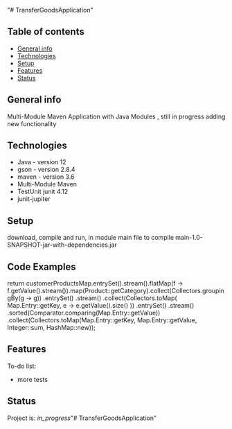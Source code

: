 "# TransferGoodsApplication" 
## Table of contents
* [General info](#general-info)
* [Technologies](#technologies)
* [Setup](#setup)
* [Features](#features)
* [Status](#status)

## General info
Multi-Module Maven Application with Java Modules , still in progress adding new functionality

## Technologies
* Java - version 12
* gson - version 2.8.4
* maven - version 3.6
* Multi-Module Maven 
* TestUnit junit 4.12
* junit-jupiter

## Setup
download, compile and run, in module main file to compile main-1.0-SNAPSHOT-jar-with-dependencies.jar

## Code Examples
return customerProductsMap.entrySet().stream().flatMap(f -> f.getValue().stream()).map(Product::getCategory).collect(Collectors.groupingBy(g -> g))
                        .entrySet()
                        .stream()
                        .collect(Collectors.toMap(
                            Map.Entry::getKey,
                            e -> e.getValue().size()
                        ))
                        .entrySet()
                        .stream()
                        .sorted(Comparator.comparing(Map.Entry::getValue))
                        .collect(Collectors.toMap(Map.Entry::getKey, Map.Entry::getValue, Integer::sum, HashMap::new));

## Features

To-do list:
- more tests



## Status
Project is: _in_progress_"# TransferGoodsApplication" 
